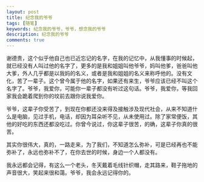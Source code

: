 ```yaml
---
layout: post
title: 纪念我的爷爷
tags: [随笔]
keywords: 纪念我的爷爷，爷爷，想念我的爷爷
description: 纪念我的爷爷
comments: true
---
```


谢德贵，这个似乎他自己也已近忘记的名字，在我的记忆中，从我懂事的时候起，就已经没有人叫过他的名字了，更多的是我和姐姐叫他爷爷，妈叫他爹，爸爸叫他大爹，外人几乎都是以我妈的名义，或者是我和姐姐的名义来称呼他的。没有文化，苦了一辈子。这个曾今属于他的名字，如果还有来生，爷爷应该已经不叫这个名字了。爷爷，我爱你，可能你一辈子都没有听过这句话。爷爷，我爱你，等我回家我会跪着爬到你的坟前去跟你说我爱你。


爷爷，这辈子你受苦了，到现在你都还没来得及接触涉及现代社会，从来不知道什么是电脑，见过手机，电话，却因为耳朵听不见，从未使用过。除了家常便饭，其他的好吃的东西还都没吃过。你曾今说过，你这辈子很苦，的确，这辈子你真的很苦。

 
其实你很伟大，真的，一路走来，为了我们，不知道怎么弥补，可是已经再也不能弥补了，永远也弥补不了，在你去世的时候，身边一个人都没有。
 

我永远都会记得，有这么一个老头，冬天戴着毛线针织帽，走其路来，鞋子拖地的声音很大，笑起来很和蔼。爷爷，我会永远记得你的。